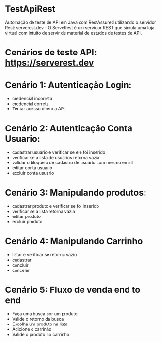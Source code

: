 # TestApiRest
Automação de teste de API em Java com RestAssured utilizando o servidor Rest: serverest.dev - O ServeRest é um servidor REST que simula uma loja virtual com intuito de servir de material de estudos de testes de API.

# Cenários de teste API: https://serverest.dev

# Cenário 1: Autenticação Login:
 - credencial incorreta
 - credencial correta
 - Tentar acesso direto a API

# Cenário 2: Autenticação Conta Usuario:
 - cadastrar usuario e verificar se ele foi inserido
 - verificar se a lista de usuarios retorna vazia
 - validar o bloqueio de cadastro de usuario com mesmo email
 - editar conta usuario
 - excluir conta usuario

# Cenário 3: Manipulando produtos:
 - cadastrar produto e verificar se foi inserido
 - verificar se a lista retorna vazia
 - editar produto
 - excluir produto

# Cenário 4: Manipulando Carrinho
 - listar e verificar se retorna vazio
 - cadastrar
 - concluir
 - cancelar
 
# Cenário 5: Fluxo de venda end to end
 - Faça uma busca por um produto
 - Valide o retorno da busca
 - Escolha um produto na lista
 - Adicione o carrinho
 - Valide o produto no carrinho
